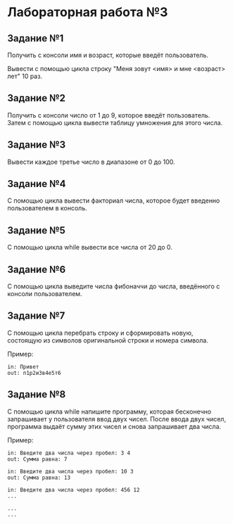 # Лабораторная работа №3

## Задание №1

Получить с консоли имя и возраст, которые введёт пользователь.

Вывести с помощью цикла строку "Меня зовут <имя> и мне <возраст> лет" 10 раз.

## Задание №2

Получить с консоли число от 1 до 9, которое введёт пользователь. Затем с помощью цикла вывести таблицу умножения для этого числа.

## Задание №3

Вывести каждое третье число в диапазоне от 0 до 100.

## Задание №4

С помощью цикла вывести факториал числа, которое будет введенно пользователем в консоль.

## Задание №5

С помощью цикла while вывести все числа от 20 до 0.

## Задание №6

С помощью цикла выведите числа фибоначчи до числа, введённого с консоли пользователем.

## Задание №7

С помощью цикла перебрать строку и сформировать новую, состоящую из символов оригинальной строки и номера символа.

Пример:

```
in: Привет
out: п1р2и3в4е5т6
```

## Задание №8

С помощью цикла while напишите программу, которая бесконечно запрашивает у пользователя ввод двух чисел. После ввода двух чисел, программа выдаёт сумму этих чисел и снова запрашивает два числа.

Пример:

```
in: Введите два числа через пробел: 3 4 
out: Сумма равна: 7

in: Введите два числа через пробел: 10 3
out: Сумма равна: 13

in: Введите два числа через пробел: 456 12
...

...
...
```
